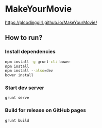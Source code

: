 # MakeYourMovie

https://plcodinggirl.github.io/MakeYourMovie/

## How to run?

### Install dependencies

```cmd
npm install -g grunt-cli bower
npm install
npm install --also=dev
bower install
```

### Start dev server

```cmd
grunt serve
```

### Build for release on GitHub pages

```cmd
grunt build
```
